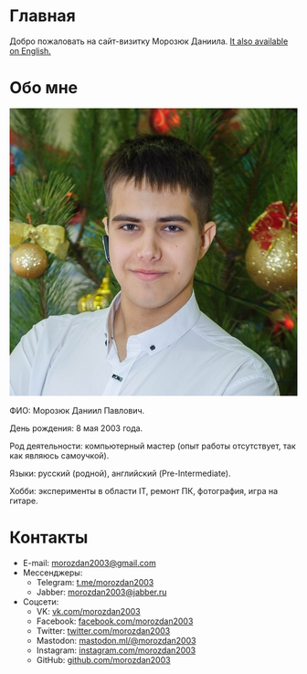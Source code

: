 # Главная

Добро пожаловать на сайт-визитку Морозюк Даниила. [It also available on English.](./index_en.md)

# Обо мне

![Мой портрет](./assets/portrait.jpg)

ФИО: Морозюк Даниил Павлович.

День рождения: 8 мая 2003 года.

Род деятельности: компьютерный мастер (опыт работы отсутствует, так как являюсь самоучкой).

Языки: русский (родной), английский (Pre-Intermediate).

Хобби: эксперименты в области IT, ремонт ПК, фотография, игра на гитаре.

# Контакты
- E-mail: [morozdan2003@gmail.com](mailto:morozdan2003@gmail.com)
- Мессенджеры:
  - Telegram: [t.me/morozdan2003](https://t.me/morozdan2003)
  - Jabber: [morozdan2003@jabber.ru](xmpp:morozdan2003@jabber.ru)
- Соцсети:
  - VK: [vk.com/morozdan2003](https://vk.com/morozdan2003)
  - Facebook: [facebook.com/morozdan2003](https://facebook.com/morozdan2003)
  - Twitter: [twitter.com/morozdan2003](https://twitter.com/morozdan2003)
  - Mastodon: [mastodon.ml/@morozdan2003](https://mastodon.ml/@morozdan2003)
  - Instagram: [instagram.com/morozdan2003](https://instagram.com/morozdan2003)
  - GitHub: [github.com/morozdan2003](https://github.com/morozdan2003)
